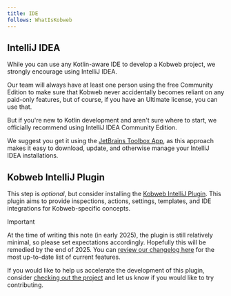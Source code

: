 ```yaml
---
title: IDE
follows: WhatIsKobweb
---
```


## IntelliJ IDEA

While you can use any Kotlin-aware IDE to develop a Kobweb project, we strongly encourage using IntelliJ IDEA.

Our team will always have at least one person using the free Community Edition to make sure that Kobweb never
accidentally becomes reliant on any paid-only features, but of course, if you have an Ultimate license, you can use
that.

But if you're new to Kotlin development and aren't sure where to start, we officially recommend using IntelliJ IDEA
Community Edition.

We suggest you get it using the [JetBrains Toolbox App](https://www.jetbrains.com/toolbox-app/), as this approach makes
it easy to download, update, and otherwise manage your IntelliJ IDEA installations.

## Kobweb IntelliJ Plugin

This step is *optional*, but consider installing
the [Kobweb IntelliJ Plugin](https://plugins.jetbrains.com/plugin/23882-kobweb). This plugin aims to provide
inspections, actions, settings, templates, and IDE integrations for Kobweb-specific concepts.

> [!IMPORTANT]
> At the time of writing this note (in early 2025), the plugin is still relatively minimal, so please set
> expectations accordingly. Hopefully this will be remedied by the end of 2025. You
> can [review our changelog here](https://github.com/varabyte/kobweb-intellij-plugin/blob/main/CHANGELOG.md) for
> the most up-to-date list of current features.
>
> If you would like to help us accelerate the development of this plugin,
> consider [checking out the project](https://github.com/varabyte/kobweb-intellij-plugin) and let us know if you would
> like to try contributing.
